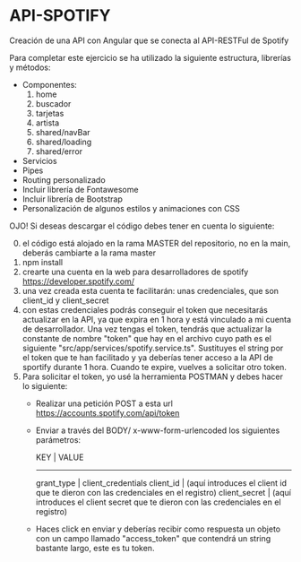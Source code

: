 # API-SPOTIFY
Creación de una API con Angular que se conecta al API-RESTFul de Spotify


Para completar este ejercicio se ha utilizado la siguiente estructura, librerías y métodos:

- Componentes:
  1. home
  2. buscador
  3. tarjetas
  4. artista
  5. shared/navBar
  6. shared/loading
  7. shared/error
- Servicios
- Pipes
- Routing personalizado
- Incluir librería de Fontawesome
- Incluir librería de Bootstrap
- Personalización de algunos estilos y animaciones con CSS

OJO! Si deseas descargar el código debes tener en cuenta lo siguiente:

0. el código está alojado en la rama MASTER del repositorio, no en la main, deberás cambiarte a la rama master
1. npm install
2. crearte una cuenta en la web para desarrolladores de spotify https://developer.spotify.com/
3. una vez creada esta cuenta te facilitarán: unas credenciales, que son client_id y client_secret
4. con estas credenciales podrás conseguir el token que necesitarás actualizar en la API, ya que expira en 1 hora y está vinculado a mi cuenta de desarrollador. 
   Una vez tengas el token, tendrás que actualizar la constante de nombre "token" que hay en el archivo cuyo path es el siguiente "src/app/services/spotify.service.ts".            Sustituyes el string por el token que te han facilitado y ya deberías tener acceso a la API de sportify durante 1 hora. Cuando te expire, vuelves a solicitar otro token.
5. Para solicitar el token, yo usé la herramienta POSTMAN y debes hacer lo siguiente:
   - Realizar una petición POST a esta url https://accounts.spotify.com/api/token
   - Enviar a través del BODY/ x-www-form-urlencoded los siguientes parámetros:
   
      KEY           |  VALUE
      ************** ********************
      grant_type    |  client_credentials
      client_id     |  (aquí introduces el client id que te dieron con las credenciales en el registro)
      client_secret |  (aquí introduces el client secret que te dieron con las credenciales en el registro)
      
   - Haces click en enviar y deberías recibir como respuesta un objeto con un campo llamado "access_token" que contendrá un string bastante largo, este es tu token.
